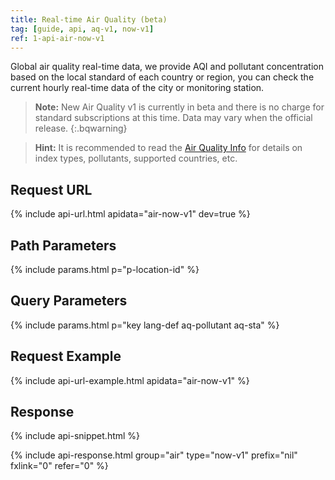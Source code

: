 ```yaml
---
title: Real-time Air Quality (beta)
tag: [guide, api, aq-v1, now-v1]
ref: 1-api-air-now-v1
---
```

Global air quality real-time data, we provide AQI and pollutant concentration based on the local standard of each country or region, you can check the current hourly real-time data of the city or monitoring station.

> **Note:** New Air Quality v1 is currently in beta and there is no charge for standard subscriptions at this time. Data may vary when the official release.
{:.bqwarning}

> **Hint:** It is recommended to read the [Air Quality Info](/en/docs/resource/air-info/) for details on index types, pollutants, supported countries, etc.

## Request URL

{% include api-url.html apidata="air-now-v1" dev=true %}

## Path Parameters

{% include params.html p="p-location-id" %}

## Query Parameters

{% include params.html p="key lang-def aq-pollutant aq-sta" %}

## Request Example

{% include api-url-example.html apidata="air-now-v1" %}

## Response

{% include api-snippet.html %}

{% include api-response.html group="air" type="now-v1" prefix="nil" fxlink="0" refer="0"  %}